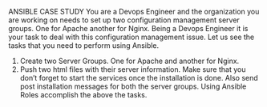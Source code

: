 ANSIBLE CASE STUDY
You are a Devops Engineer and the organization you are working on needs to set up two configuration
management server groups. One for Apache another for Nginx. Being a Devops Engineer it is your task
to deal with this configuration management issue.
Let us see the tasks that you need to perform using Ansible.
1. Create two Server Groups. One for Apache and another for Nginx.
2. Push two html files with their server information.
Make sure that you don’t forget to start the services once the installation is done. Also send post
installation messages for both the server groups.
Using Ansible Roles accomplish the above the tasks. 
